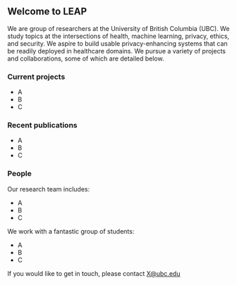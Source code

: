 ## Welcome to LEAP

We are group of researchers at the University of British Columbia (UBC). We study topics at the intersections of health, machine learning, privacy, ethics, and security. We aspire to build usable privacy-enhancing systems that can be readily deployed in healthcare domains. We pursue a variety of projects and collaborations, some of which are detailed below.

### Current projects

- A
- B
- C

### Recent publications

- A
- B
- C

### People

Our research team includes:

- A
- B
- C

We work with a fantastic group of students:

- A
- B
- C


If you would like to get in touch, please contact X@ubc.edu


